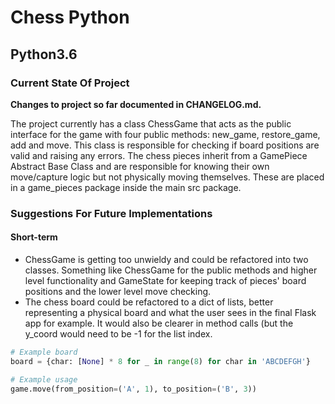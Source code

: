 # Chess Python

## Python3.6


### Current State Of Project

**Changes to project so far documented in CHANGELOG.md.**

The project currently has a class ChessGame that acts as the public interface for the game with four public methods: new_game, restore_game, add and move. This class is responsible for checking if board positions are valid and raising any errors. The chess pieces inherit from a GamePiece Abstract Base Class and are responsible for knowing their own move/capture logic but not physically moving themselves. These are placed in a game_pieces package inside the main src package.


### Suggestions For Future Implementations

#### Short-term

* ChessGame is getting too unwieldy and could be refactored into two classes. Something like ChessGame for the public methods and higher level functionality and GameState for keeping track of pieces' board positions and the lower level move checking.
* The chess board could be refactored to a dict of lists, better representing a physical board and what the user sees in the final Flask app for example. It would also be clearer in method calls (but the y_coord would need to be -1 for the list index. 
```python
# Example board
board = {char: [None] * 8 for _ in range(8) for char in 'ABCDEFGH'}

# Example usage
game.move(from_position=('A', 1), to_position=('B', 3))
```
